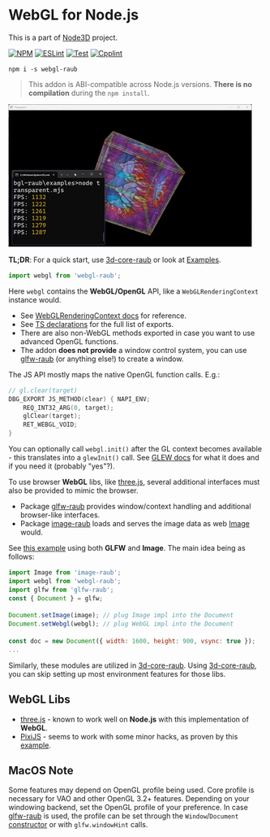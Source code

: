 # WebGL for Node.js

This is a part of [Node3D](https://github.com/node-3d) project.

[![NPM](https://badge.fury.io/js/webgl-raub.svg)](https://badge.fury.io/js/webgl-raub)
[![ESLint](https://github.com/node-3d/webgl-raub/actions/workflows/eslint.yml/badge.svg)](https://github.com/node-3d/webgl-raub/actions/workflows/eslint.yml)
[![Test](https://github.com/node-3d/webgl-raub/actions/workflows/test.yml/badge.svg)](https://github.com/node-3d/webgl-raub/actions/workflows/test.yml)
[![Cpplint](https://github.com/node-3d/webgl-raub/actions/workflows/cpplint.yml/badge.svg)](https://github.com/node-3d/webgl-raub/actions/workflows/cpplint.yml)

```console
npm i -s webgl-raub
```

> This addon is ABI-compatible across Node.js versions. **There is no compilation** during the `npm install`.

![Example](examples/screenshot.jpg)

**TL;DR**: For a quick start, use [3d-core-raub](https://github.com/node-3d/3d-core-raub)
or look at [Examples](/examples).

```js
import webgl from 'webgl-raub';
```

Here `webgl` contains the **WebGL/OpenGL** API, like a `WebGLRenderingContext` instance would.
* See [WebGLRenderingContext docs](https://developer.mozilla.org/en-US/docs/Web/API/WebGLRenderingContext)
    for reference.
* See [TS declarations](/index.d.ts) for the full list of exports.
* There are also non-WebGL methods exported in case you want to use advanced OpenGL functions.
* The addon **does not provide** a window control system, you can use
    [glfw-raub](https://github.com/node-3d/glfw-raub) (or anything else!) to create a window.

The JS API mostly maps the native OpenGL function calls. E.g.:

```cpp
// gl.clear(target)
DBG_EXPORT JS_METHOD(clear) { NAPI_ENV;
	REQ_INT32_ARG(0, target);
	glClear(target);
	RET_WEBGL_VOID;
}
```

You can optionally call `webgl.init()` after the GL context becomes available - this translates
into a `glewInit()` call. See [GLEW docs](https://glew.sourceforge.net/basic.html) for what
it does and if you need it (probably "yes"?).

To use browser **WebGL** libs, like [three.js](https://threejs.org/),
several additional interfaces must also be provided to mimic the browser.

* Package [glfw-raub](https://github.com/node-3d/glfw-raub) provides window/context handling
and additional browser-like interfaces.
* Package [image-raub](https://github.com/node-3d/glfw-raub) loads and serves the image data as web
[Image](https://developer.mozilla.org/en-US/docs/Web/API/HTMLImageElement#example) would.

See [this example](/examples/textured.mjs) using both **GLFW** and **Image**.
The main idea being as follows:

```js
import Image from 'image-raub';
import webgl from 'webgl-raub';
import glfw from 'glfw-raub';
const { Document } = glfw;

Document.setImage(image); // plug Image impl into the Document
Document.setWebgl(webgl); // plug WebGL impl into the Document

const doc = new Document({ width: 1600, height: 900, vsync: true });
...
```

Similarly, these modules are utilized in [3d-core-raub](https://github.com/node-3d/3d-core-raub).
Using [3d-core-raub](https://github.com/node-3d/3d-core-raub), you can skip setting up
most environment features for those libs.


## WebGL Libs

* [three.js](https://threejs.org/) - known to work well on **Node.js** with this
implementation of **WebGL**.
* [PixiJS](https://pixijs.com/) - seems to work with some minor hacks, as proven by this
[example](https://github.com/node-3d/3d-core-raub/blob/master/examples/pixi/index.js).


## MacOS Note

Some features may depend on OpenGL profile being used. Core profile
is necessary for VAO and other OpenGL 3.2+ features. Depending on your windowing
backend, set the OpenGL profile of your preference.
In case [glfw-raub](https://github.com/node-3d/glfw-raub) is used,
the profile can be set through the `Window`/`Document`
[constructor](https://github.com/node-3d/glfw-raub#class-window) or with
`glfw.windowHint` calls.
